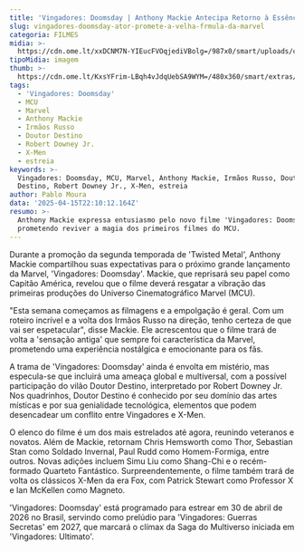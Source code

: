 ```yaml
---
title: 'Vingadores: Doomsday | Anthony Mackie Antecipa Retorno à Essência da Marvel'
slug: vingadores-doomsday-ator-promete-a-velha-frmula-da-marvel
categoria: FILMES
midia: >-
  https://cdn.ome.lt/xxDCNM7N-YIEucFVOqjediVBolg=/987x0/smart/uploads/conteudo/fotos/Design_sem_nome_-_2025-04-15T181624.593.png
tipoMidia: imagem
thumb: >-
  https://cdn.ome.lt/KxsYFrim-LBqh4vJdqUebSA9WYM=/480x360/smart/extras/conteudos/Design_sem_nome_-_2025-04-15T181624.593.png
tags:
  - 'Vingadores: Doomsday'
  - MCU
  - Marvel
  - Anthony Mackie
  - Irmãos Russo
  - Doutor Destino
  - Robert Downey Jr.
  - X-Men
  - estreia
keywords: >-
  Vingadores: Doomsday, MCU, Marvel, Anthony Mackie, Irmãos Russo, Doutor
  Destino, Robert Downey Jr., X-Men, estreia
author: Pablo Moura
data: '2025-04-15T22:10:12.164Z'
resumo: >-
  Anthony Mackie expressa entusiasmo pelo novo filme 'Vingadores: Doomsday',
  prometendo reviver a magia dos primeiros filmes do MCU.
---
```


Durante a promoção da segunda temporada de 'Twisted Metal', Anthony Mackie compartilhou suas expectativas para o próximo grande lançamento da Marvel, 'Vingadores: Doomsday'. Mackie, que reprisará seu papel como Capitão América, revelou que o filme deverá resgatar a vibração das primeiras produções do Universo Cinematográfico Marvel (MCU).

"Esta semana começamos as filmagens e a empolgação é geral. Com um roteiro incrível e a volta dos Irmãos Russo na direção, tenho certeza de que vai ser espetacular", disse Mackie. Ele acrescentou que o filme trará de volta a 'sensação antiga' que sempre foi característica da Marvel, prometendo uma experiência nostálgica e emocionante para os fãs.

A trama de 'Vingadores: Doomsday' ainda é envolta em mistério, mas especula-se que incluirá uma ameaça global e multiversal, com a possível participação do vilão Doutor Destino, interpretado por Robert Downey Jr. Nos quadrinhos, Doutor Destino é conhecido por seu domínio das artes místicas e por sua genialidade tecnológica, elementos que podem desencadear um conflito entre Vingadores e X-Men.

O elenco do filme é um dos mais estrelados até agora, reunindo veteranos e novatos. Além de Mackie, retornam Chris Hemsworth como Thor, Sebastian Stan como Soldado Invernal, Paul Rudd como Homem-Formiga, entre outros. Novas adições incluem Simu Liu como Shang-Chi e o recém-formado Quarteto Fantástico. Surpreendentemente, o filme também trará de volta os clássicos X-Men da era Fox, com Patrick Stewart como Professor X e Ian McKellen como Magneto.

'Vingadores: Doomsday' está programado para estrear em 30 de abril de 2026 no Brasil, servindo como prelúdio para 'Vingadores: Guerras Secretas' em 2027, que marcará o clímax da Saga do Multiverso iniciada em 'Vingadores: Ultimato'.
